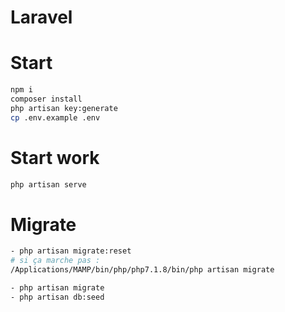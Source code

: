 # Laravel 

# Start
```bash
npm i
composer install
php artisan key:generate
cp .env.example .env
```

# Start work
```bash
php artisan serve
```

# Migrate
``` bash
- php artisan migrate:reset
# si ça marche pas :
/Applications/MAMP/bin/php/php7.1.8/bin/php artisan migrate

- php artisan migrate
- php artisan db:seed
```